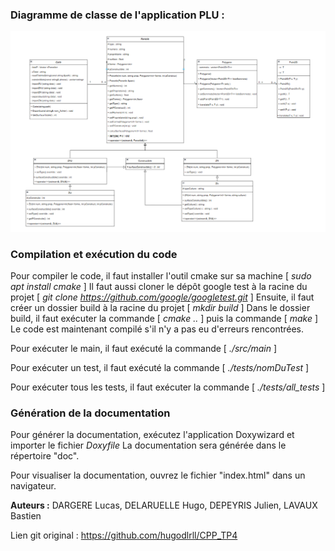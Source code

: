 ### Diagramme de classe de l'application PLU :

![Diagramme de classe](img/diagrammeClasses.png)

### Compilation et exécution du code

Pour compiler le code, il faut installer l'outil cmake sur sa machine [ _sudo apt install cmake_ ]
Il faut aussi cloner le dépôt google test à la racine du projet  [ _git clone https://github.com/google/googletest.git_ ]
Ensuite, il faut créer un dossier build à la racine du projet [ _mkdir build_ ]
Dans le dossier build, il faut exécuter la commande  [ _cmake .._ ] puis la commande [ _make_ ]
Le code est maintenant compilé s'il n'y a pas eu d'erreurs rencontrées.

Pour exécuter le main, il faut exécuté la commande [ _./src/main_ ]

Pour exécuter un test, il faut exécuté la commande [ _./tests/nomDuTest_ ]

Pour exécuter tous les tests, il faut exécuter la commande [ _./tests/all_tests_ ]

### Génération de la documentation

Pour générer la documentation, exécutez l'application Doxywizard et importer le fichier _Doxyfile_
La documentation sera générée dans le répertoire "doc".

Pour visualiser la documentation, ouvrez le fichier "index.html" dans un navigateur.

**Auteurs :** DARGERE Lucas, DELARUELLE Hugo, DEPEYRIS Julien, LAVAUX Bastien

Lien git original : https://github.com/hugodlrll/CPP_TP4
